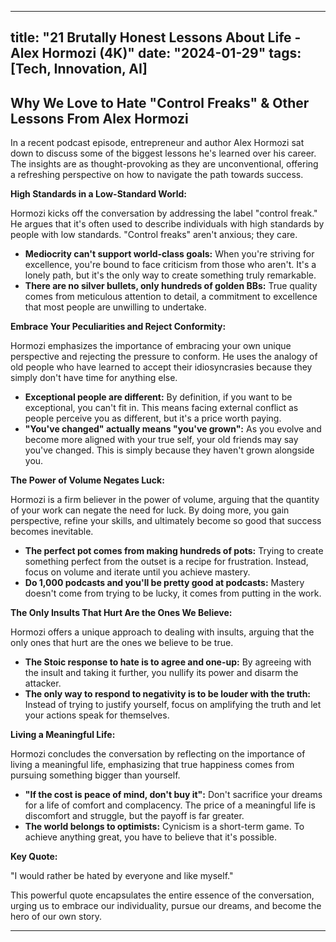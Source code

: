
---
title: "21 Brutally Honest Lessons About Life - Alex Hormozi (4K)"
date: "2024-01-29"
tags: [Tech, Innovation, AI]
---

## Why We Love to Hate "Control Freaks" & Other Lessons From Alex Hormozi

In a recent podcast episode, entrepreneur and author Alex Hormozi sat down to discuss some of the biggest lessons he's learned over his career. The insights are as thought-provoking as they are unconventional, offering a refreshing perspective on how to navigate the path towards success. 

**High Standards in a Low-Standard World:**

Hormozi kicks off the conversation by addressing the label "control freak." He argues that it's often used to describe individuals with high standards by people with low standards.  "Control freaks" aren't anxious; they care. 

* **Mediocrity can't support world-class goals:** When you're striving for excellence, you're bound to face criticism from those who aren't. It's a lonely path, but it's the only way to create something truly remarkable.
* **There are no silver bullets, only hundreds of golden BBs:** True quality comes from meticulous attention to detail, a commitment to excellence that most people are unwilling to undertake. 

**Embrace Your Peculiarities and Reject Conformity:**

Hormozi emphasizes the importance of embracing your own unique perspective and rejecting the pressure to conform. He uses the analogy of old people who have learned to accept their idiosyncrasies because they simply don't have time for anything else. 

* **Exceptional people are different:** By definition, if you want to be exceptional, you can't fit in. This means facing external conflict as people perceive you as different, but it's a price worth paying. 
* **"You've changed" actually means "you've grown":** As you evolve and become more aligned with your true self, your old friends may say you've changed. This is simply because they haven't grown alongside you. 

**The Power of Volume Negates Luck:**

Hormozi is a firm believer in the power of volume, arguing that the quantity of your work can negate the need for luck. By doing more, you gain perspective, refine your skills, and ultimately become so good that success becomes inevitable. 

* **The perfect pot comes from making hundreds of pots:** Trying to create something perfect from the outset is a recipe for frustration. Instead, focus on volume and iterate until you achieve mastery. 
* **Do 1,000 podcasts and you'll be pretty good at podcasts:**  Mastery doesn't come from trying to be lucky, it comes from putting in the work. 

**The Only Insults That Hurt Are the Ones We Believe:**

Hormozi offers a unique approach to dealing with insults, arguing that the only ones that hurt are the ones we believe to be true. 

* **The Stoic response to hate is to agree and one-up:** By agreeing with the insult and taking it further, you nullify its power and disarm the attacker.
* **The only way to respond to negativity is to be louder with the truth:**  Instead of trying to justify yourself, focus on amplifying the truth and let your actions speak for themselves.

**Living a Meaningful Life:**

Hormozi concludes the conversation by reflecting on the importance of living a meaningful life, emphasizing that true happiness comes from pursuing something bigger than yourself. 

* **"If the cost is peace of mind, don't buy it":** Don't sacrifice your dreams for a life of comfort and complacency. The price of a meaningful life is discomfort and struggle, but the payoff is far greater.
* **The world belongs to optimists:**  Cynicism is a short-term game. To achieve anything great, you have to believe that it's possible. 

**Key Quote:**

"I would rather be hated by everyone and like myself."

This powerful quote encapsulates the entire essence of the conversation, urging us to embrace our individuality, pursue our dreams, and become the hero of our own story.

---
        